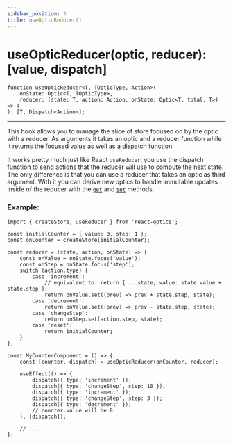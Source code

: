 ```yaml
---
sidebar_position: 3
title: useOpticReducer()
---
```


# useOpticReducer(optic, reducer): [value, dispatch]

```tsx
function useOpticReducer<T, TOpticType, Action>(
    onState: Optic<T, TOpticType>,
    reducer: (state: T, action: Action, onState: Optic<T, total, T>) => T
): [T, Dispatch<Action>];
```

---

This hook allows you to manage the slice of store focused on by the optic with a reducer.
As arguments it takes an optic and a reducer function while it returns the focused value as well as a dispatch function.

It works pretty much just like React `useReducer`, you use the dispatch function to send actions that the reducer will use to compute the next state.  
The only difference is that you can use a reducer that takes an optic as third argument. With it you can derive new optics to handle immutable updates inside of the reducer with the [`get`](<../methods/get()>) and [`set`](<../methods/set()>) methods.

### Example:

```tsx
import { createStore, useReducer } from 'react-optics';

const initialCounter = { value: 0, step: 1 };
const onCounter = createStore(initialCounter);

const reducer = (state, action, onState) => {
    const onValue = onState.focus('value');
    const onStep = onState.focus('step');
    switch (action.type) {
        case 'increment':
            // equivalent to: return { ...state, value: state.value + state.step };
            return onValue.set((prev) => prev + state.step, state);
        case 'decrement':
            return onValue.set((prev) => prev - state.step, state);
        case 'changeStep':
            return onStep.set(action.step, state);
        case 'reset':
            return initialCounter;
    }
};

const MyCounterComponent = () => {
    const [counter, dispatch] = useOpticReducer(onCounter, reducer);

    useEffect(() => {
        dispatch({ type: 'increment' });
        dispatch({ type: 'changeStep', step: 10 });
        dispatch({ type: 'increment' });
        dispatch({ type: 'changeStep', step: 3 });
        dispatch({ type: 'decrement' });
        // counter.value will be 8
    }, [dispatch]);

    // ...
};
```
